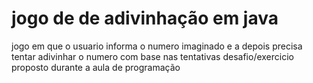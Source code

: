 # jogo de de adivinhação em java
 jogo em que o usuario informa o numero imaginado e a depois precisa tentar adivinhar o numero com base nas tentativas
 desafio/exercicio proposto durante a aula de programação 
